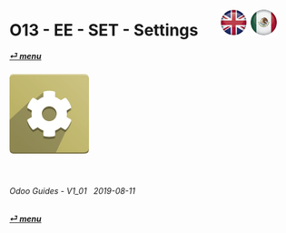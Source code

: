 # O13 - EE - SET - Settings &nbsp;&nbsp;&nbsp;&nbsp; [![en-uk](/doc/img/flg/en-uk-flg-btn-sml.png)](/en-uk/o13/ee/set/en-uk-o13-ee-set-guides.md) [ ![es-mx](/doc/img/flg/es-mx-flg-btn-sml.png)](/es-mx/o13/ee/set/es-mx-o13-ee-set-guides.md)
#### [_&#x23CE; menu_](/en-uk/o13/ee/en-uk-o13-ee-guides-menu.md "Back to EE menu")  
### ![set](/doc/img/app/big/set.png)
[ⱽ¹²³⁴⁵⁶⁷⁸⁹⁰⁻]: # (ⱽ¹²³⁴⁵⁶⁷⁸⁹⁰⁻)

<br>

###### Odoo Guides - V1_01 &nbsp; 2019-08-11  
**[_&#x23CE; menu_](/en-uk/o13/ee/en-uk-o13-ee-guides-menu.md)**  
